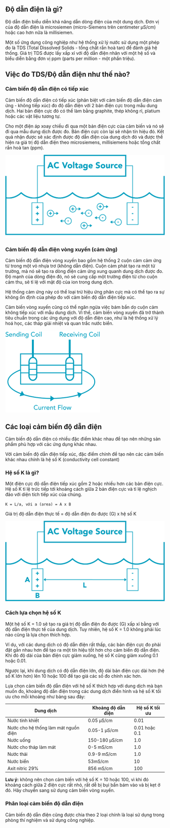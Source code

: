 ## Độ dẫn điện là gì?

Độ dẫn điện biểu diễn khả năng dẫn dòng điện của một dung dịch. Đơn vị của độ dẫn điện là microsiemen (micro-Siemens trên centimeter µS/cm) hoặc cao hơn nữa là millisiemen.

Một số ứng dụng công nghiệp như hệ thống xử lý nước sử dụng một phép đo là TDS (Total Dissolved Solids - tổng chất rắn hoà tan) để đánh giá hệ thống. Giá trị TDS được lấy xấp xỉ với độ dẫn điện nhân với một hệ số và biểu diễn bằng đơn vị ppm (parts per million - một phần triệu).

## Việc đo TDS/Độ dẫn điện như thế nào?

### Cảm biến độ dẫn điện có tiếp xúc

Cảm biến độ dẫn điện có tiếp xúc (phân biệt với cảm biến độ dẫn điện cảm ứng - không tiếp xúc) đo độ dẫn điện với 2 bản điện cực trong mẫu dung dịch. Hai bản điện cực đó có thể làm bằng graphite, thép không rỉ, platium hoặc các vật liệu tương tự.

Cho một điện áp xoay chiều đi qua một bản điện cực của cảm biến và nó sẽ đi qua mẫu dung dịch được đo. Bản điện cực còn lại sẽ nhận tín hiệu đó. Kết quả nhận được sẽ xác định được độ dẫn điện của dung dịch đó và được thể hiện ra giá trị độ dẫn điện theo microsiemens, millisiemens hoặc tổng chất rắn hoà tan (ppm).

![](/image/conductivity.png)

### Cảm biến độ dẫn điện vòng xuyến (cảm ứng)

Cảm biến độ đẫn điện vòng xuyến bao gồm hệ thống 2 cuộn cảm cảm ứng từ trong một vỏ nhựa trơ (không dẫn điện). Cuộn cảm phát tạo ra một từ trường, mà nó sẽ tạo ra dòng điện cảm ứng xung quanh dung dịch được đo. Độ mạnh của dòng điện đó, nó sẽ cung cấp một trường điện từ cho cuộn cảm thu, sẽ tỉ lệ với mật độ của ion trong dung dịch.

Hệ thống cảm ứng này có thể loại trừ hiệu ứng phân cực mà có thể tạo ra sự không ổn định của phép đo với cảm biến độ dẫn điện tiếp xúc. 

Cảm biến vòng xuyến cũng có thể ngăn ngừa việc bám bẩn do cuộn cảm không tiếp xúc với mẫu dung dịch. Vì thế, cảm biến vòng xuyến đã trở thành tiêu chuẩn trong các ứng dụng với độ dẫn điện cao, như là hệ thống xử lý hoá học, các tháp giải nhiệt và quan trắc nước biển.

![](/image/Toroidal-EC-Measurement.png)

## Các loại cảm biến độ dẫn điện

Cảm biến độ dẫn điện có nhiều đặc điểm khác nhau để tạo nên những sản phẩm phù hợp với các ứng dụng khác nhau. 

Với cảm biến độ dẫn điện tiếp xúc, đặc điểm chính để tạo nên các cảm biến khác nhau chính là hệ số K (conductivity cell constant)

### Hệ số K là gì?

Một điện cực độ dẫn điện tiếp xúc gồm 2 hoặc nhiều hơn các bản điện cực. Hệ số K tỉ lệ trức tiếp tới khoảng cách giữa 2 bản điện cực và tỉ lệ nghịch đảo với diện tích tiếp xúc của chúng.

```
K = L/a, với a (area) = A x B
```
Giá trị độ dẫn điện thực tế = độ dẫn điện đo được (G) x hệ số K

![](/image/conductivity3.png)

### Cách lựa chọn hệ số K

Một hệ số K = 1.0 sẽ tạo ra giá trị độ dẫn điện đo được (G) xấp xỉ bằng với độ dẫn điện thực tế của dung dịch. Tuy nhiên, hệ số K = 1.0 không phải lúc nào cũng là lựa chọn thích hợp. 

Ví dụ, với các dung dịch có độ dẫn điện rất thấp, các bản điện cực đo phải đặt gần nhau hơn để tạo ra một tín hiệu tốt hơn cho cảm biến độ dẫn điện. Khi đó độ dài của bản điện cực giảm xuống, hệ số K cũng giảm xuống 0.1 hoặc 0.01. 

Ngược lại, khi dung dịch có độ dẫn điện lớn, độ dài bản điện cực dài hơn (hệ số K lớn hơn) lên 10 hoặc 100 để tạo giá các số đo chính xác hơn.

Lựa chọn cảm biến độ dẫn điện với hệ số K thích hợp với dung dịch mà bạn muốn đo, khoảng độ dẫn điện trong các dung dịch điển hình và hệ số K tối ưu cho mỗi khoảng như bảng sau đây:

| Dung dịch 	| Khoảng độ dẫn điện | Hệ số K tối ưu |
| ------------  | ------------------ | -------------  |
| Nước tinh khiết | 0.05 μS/cm | 0.01 |
| Nước cho hệ thống làm mát nguồn điện | 0.05-1 μS/cm | 0.01 hoặc 0.1 |
| Nước uống | 150-180 μS/cm | 1.0 |
| Nước cho tháp làm mát | 0-5 mS/cm | 1.0 |
| Nước thải | 0.9-9 mS/cm | 1.0 |
| Nước biển | 53mS/cm | 10 |
| Axit nitric 29% | 856 mS/cm | 100 |

**Lưu ý:** không nên chọn cảm biến với hệ số K = 10 hoặc 100, vì khi đó khoảng cách giữa 2 điện cực rất nhỏ, rất dễ bị bụi bẩn bám vào và bị kẹt ở đó. Hãy chuyển sang sử dụng cảm biến vòng xuyến.

### Phân loại cảm biến độ dẫn điện

Cảm biến độ dẫn điện cũng được chia theo 2 loại chính là loại sử dụng trong phòng thí nghiệm và sử dụng công nghiệp.





















 

